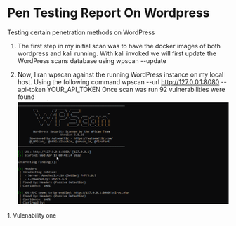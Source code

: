 # Pen Testing Report On Wordpress
Testing certain penetration methods on WordPress
1.  The first step in my initial scan was to have the docker images of both wordpress and kali running. With kali invoked we will first update the WordPress scans database using 
wpscan --update

2.	Now, I ran wpscan against the running WordPress instance on my local host. Using the following command 
wpscan --url http://127.0.0.1:8080 --api-token YOUR_API_TOKEN
Once scan was run 92 vulnerabilities were found 
 ![](CodePath_WPintialScan.gif)

<font size="2">1. Vulenability one </font> 
